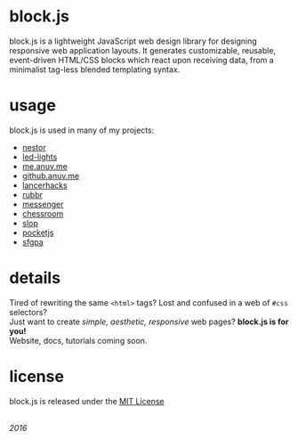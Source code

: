 # block.js

block.js is a lightweight JavaScript web design library for designing responsive web application layouts. It generates customizable, reusable, event-driven HTML/CSS blocks which react upon receiving data, from a minimalist tag-less blended templating syntax.

# usage

block.js is used in many of my projects:

-   [nestor](https://github.com/anuvgupta/nestor)
-   [led-lights](https://github.com/anuvgupta/led-lights)
-   [me.anuv.me](https://github.com/anuvgupta/me.anuv.me)
-   [github.anuv.me](https://github.com/anuvgupta/anuvgupta.github.io)
-   [lancerhacks](https://lancerhacks.com/2019/2018/)
-   [rubbr](https://github.com/anuvgupta/rubbr)
-   [messenger](https://github.com/anuvgupta/messenger)
-   [chessroom](https://github.com/anuvgupta/chessroom)
-   [slop](https://github.com/anuvgupta/slop)
-   [pocketjs](https://github.com/anuvgupta/pocketjs/tree/gh-pages)
-   [sfgpa](https://github.com/anuvgupta/sfgpa)

# details

Tired of rewriting the same `<html>` tags? Lost and confused in a web of `#css` selectors?  
Just want to create _simple, aesthetic, responsive_ web pages? **block.js is for you!**  
Website, docs, tutorials coming soon.

# license

block.js is released under the [MIT License](https://github.com/anuvgupta/block.js/blob/v3/LICENSE.md)



&nbsp;  
*2016*
